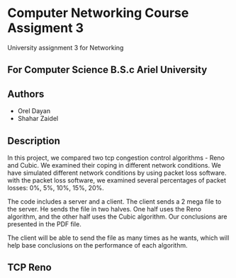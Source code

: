 # Computer Networking Course Assigment 3
University assignment 3 for Networking

## For Computer Science B.S.c Ariel University

## Authors
- Orel Dayan
- Shahar Zaidel

## Description
In this project, we compared two tcp congestion control algorithms - Reno and Cubic. We examined their coping in different network conditions. We have simulated different network conditions by using packet loss software.
with the packet loss software, we examined several percentages of packet losses: 0%, 5%, 10%, 15%, 20%.

The code includes a server and a client. The client sends a 2 mega file to the server. He sends the file in two halves. One half uses the Reno algorithm, and the other half uses the Cubic algorithm. Our conclusions are presented in the PDF file. 

The client will be able to send the file as many times as he wants, which will help base conclusions on the performance of each algorithm.

## TCP Reno


